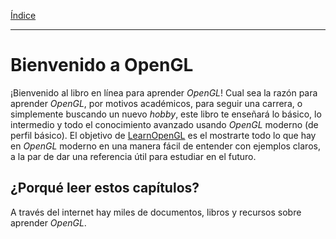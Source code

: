 [Índice](README.md)

___

# Bienvenido a OpenGL

¡Bienvenido al libro en línea para aprender _OpenGL_! Cual sea la razón para aprender _OpenGL_, por motivos académicos, para seguir una carrera, o simplemente buscando un nuevo _hobby_, este libro te enseñará lo básico, lo intermedio y todo el conocimiento avanzado usando _OpenGL_ moderno (de perfil básico). El objetivo de [LearnOpenGL](https://learnopengl.com) es el mostrarte todo lo que hay en _OpenGL_ moderno en una manera fácil de entender con ejemplos claros, a la par de dar una referencia útil para estudiar en el futuro.

## ¿Porqué leer estos capítulos?

A través del internet hay miles de documentos, libros y recursos sobre aprender _OpenGL_.
